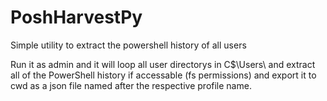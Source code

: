 # PoshHarvestPy
Simple utility to extract the powershell history of all users

Run it as admin and it will loop all user directorys in C$\Users\ and extract all of the PowerShell history if accessable (fs permissions) and export it to cwd as a json file named after the respective profile name. 
